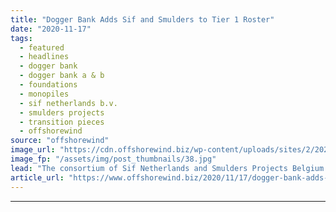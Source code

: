 ```yaml
---
title: "Dogger Bank Adds Sif and Smulders to Tier 1 Roster"
date: "2020-11-17"
tags: 
  - featured
  - headlines
  - dogger bank
  - dogger bank a & b
  - foundations
  - monopiles
  - sif netherlands b.v.
  - smulders projects
  - transition pieces
  - offshorewind
source: "offshorewind"
image_url: "https://cdn.offshorewind.biz/wp-content/uploads/sites/2/2020/11/17090403/Dogger-Bank-Completes-Tier-1-Roster.jpg"
image_fp: "/assets/img/post_thumbnails/38.jpg"
lead: "The consortium of Sif Netherlands and Smulders Projects Belgium will manufacture all the monopiles"
article_url: "https://www.offshorewind.biz/2020/11/17/dogger-bank-adds-sif-and-smulders-to-tier-1-roster/"
---
```


---
